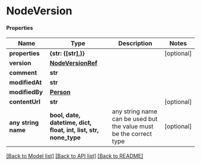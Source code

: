 # NodeVersion

#### Properties
Name | Type | Description | Notes
------------ | ------------- | ------------- | -------------
**properties** | **{str: ([str],)}** |  | [optional] 
**version** | [**NodeVersionRef**](NodeVersionRef.md) |  | 
**comment** | **str** |  | 
**modifiedAt** | **str** |  | 
**modifiedBy** | [**Person**](Person.md) |  | 
**contentUrl** | **str** |  | [optional] 
**any string name** | **bool, date, datetime, dict, float, int, list, str, none_type** | any string name can be used but the value must be the correct type | [optional]

[[Back to Model list]](../README.md#documentation-for-models) [[Back to API list]](../README.md#documentation-for-api-endpoints) [[Back to README]](../README.md)

